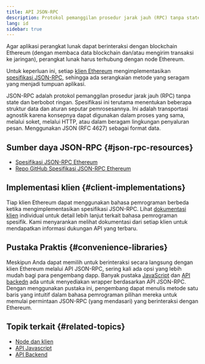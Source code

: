 ```yaml
---
title: API JSON-RPC
description: Protokol pemanggilan prosedur jarak jauh (RPC) tanpa state dan berbobot ringan untuk klien Ethereum.
lang: id
sidebar: true
---
```


Agar aplikasi perangkat lunak dapat berinteraksi dengan blockchain Ethereum (dengan membaca data blockchain dan/atau mengirim transaksi ke jaringan), perangkat lunak harus terhubung dengan node Ethereum.

Untuk keperluan ini, setiap [klien Ethereum](/developers/docs/nodes-and-clients/#clients) mengimplementasikan [spesifikasi JSON-RPC](http://www.jsonrpc.org/specification), sehingga ada serangkaian metode yang seragam yang menjadi tumpuan aplikasi.

JSON-RPC adalah protokol pemanggilan prosedur jarak jauh (RPC) tanpa state dan berbobot ringan. Spesifikasi ini terutama menentukan beberapa struktur data dan aturan seputar pemrosesannya. Ini adalah transportasi agnostik karena konsepnya dapat digunakan dalam proses yang sama, melalui soket, melalui HTTP, atau dalam beragam lingkungan penyaluran pesan. Menggunakan JSON (RFC 4627) sebagai format data.

## Sumber daya JSON-RPC {#json-rpc-resources}

- [Spesifikasi JSON-RPC Ethereum](https://playground.open-rpc.org/?schemaUrl=https://raw.githubusercontent.com/ethereum/eth1.0-apis/assembled-spec/openrpc.json&uiSchema[appBar][ui:splitView]=true&uiSchema[appBar][ui:input]=false&uiSchema[appBar][ui:examplesDropdown]=false)
- [Repo GitHub Spesifikasi JSON-RPC Ethereum](https://github.com/ethereum/eth1.0-apis)

## Implementasi klien {#client-implementations}

Tiap klien Ethereum dapat menggunakan bahasa pemrograman berbeda ketika mengimplementasikan spesifikasi JSON-RPC. Lihat [dokumentasi klien](/developers/docs/nodes-and-clients/#clients) individual untuk detail lebih lanjut terkait bahasa pemrograman spesifik. Kami menyarankan melihat dokumentasi dari setiap klien untuk mendapatkan informasi dukungan API yang terbaru.

## Pustaka Praktis {#convenience-libraries}

Meskipun Anda dapat memilih untuk berinteraksi secara langsung dengan klien Ethereum melalui API JSON-RPC, sering kali ada opsi yang lebih mudah bagi para pengembang dapp. Banyak pustaka [JavaScript](/developers/docs/apis/javascript/#available-libraries) dan [API backedn](/developers/docs/apis/backend/#available-libraries) ada untuk menyediakan wrapper berdasarkan API JSON-RPC. Dengan menggunakan pustaka ini, pengembang dapat menulis metode satu baris yang intuitif dalam bahasa pemrograman pilihan mereka untuk memulai permintaan JSON-RPC (yang mendasari) yang berinteraksi dengan Ethereum.

## Topik terkait {#related-topics}

- [Node dan klien](/developers/docs/nodes-and-clients/)
- [API Javascript](/developers/docs/apis/javascript/)
- [API Backend](/developers/docs/apis/backend/)
